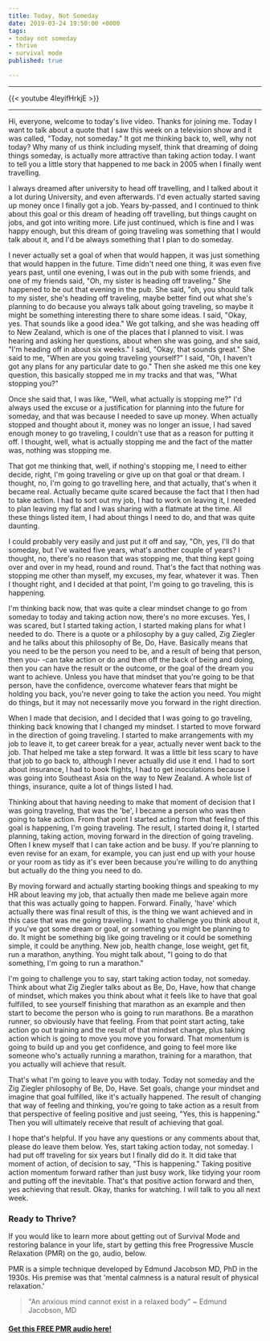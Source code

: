 ```yaml
---
title: Today, Not Someday
date: 2019-03-24 19:50:00 +0000
tags:
- today not someday
- thrive
- survival mode
published: true

---
```

***
{{< youtube 4IeyifHrkjE >}}
***

Hi, everyone, welcome to today's live video. Thanks for joining me. Today I want to talk about a quote that I saw this week on a television show and it was called, "Today, not someday." It got me thinking back to, well, why not today? Why many of us think including myself, think that dreaming of doing things someday, is actually more attractive than taking action today. I want to tell you a little story that happened to me back in 2005 when I finally went travelling.

I always dreamed after university to head off travelling, and I talked about it a lot during University, and even afterwards. I'd even actually started saving up money once I finally got a job. Years by-passed, and I continued to think about this goal or this dream of heading off travelling, but things caught on jobs, and got into writing more. Life just continued, which is fine and I was happy enough, but this dream of going traveling was something that I would talk about it, and I'd be always something that I plan to do someday.

I never actually set a goal of when that would happen, it was just something that would happen in the future. Time didn't need one thing, it was even five years past, until one evening, I was out in the pub with some friends, and one of my friends said, "Oh, my sister is heading off traveling." She happened to be out that evening in the pub. She said, "oh, you should talk to my sister, she's heading off traveling, maybe better find out what she's planning to do because you always talk about going traveling, so maybe it might be something interesting there to share some ideas.
I said, "Okay, yes. That sounds like a good idea." We got talking, and she was heading off to New Zealand, which is one of the places that I planned to visit. I was hearing and asking her questions, about when she was going, and she said, "I'm heading off in about six weeks." I said, "Okay, that sounds great." She said to me, "When are you going traveling yourself?" I said, "Oh, I haven't got any plans for any particular date to go." Then she asked me this one key question, this basically stopped me in my tracks and that was, "What stopping you?"

Once she said that, I was like, "Well, what actually is stopping me?" I'd always used the excuse or a justification for planning into the future for someday, and that was because I needed to save up money. When actually stopped and thought about it, money was no longer an issue, I had saved enough money to go traveling, I couldn't use that as a reason for putting it off. I thought, well, what is actually stopping me and the fact of the matter was, nothing was stopping me.

That got me thinking that, well, if nothing's stopping me, I need to either decide, right, I'm going traveling or give up on that goal or that dream. I thought, no, I'm going to go travelling here, and that actually, that's when it became real. Actually became quite scared because the fact that I then had to take action. I had to sort out my job, I had to work on leaving it, I needed to plan leaving my flat and I was sharing with a flatmate at the time. All these things listed item, I had about things I need to do, and that was quite daunting.

I could probably very easily and just put it off and say, "Oh, yes, I'll do that someday, but I've waited five years, what's another couple of years? I thought, no, there's no reason that was stopping me, that thing kept going over and over in my head, round and round. That's the fact that nothing was stopping me other than myself, my excuses, my fear, whatever it was. Then I thought right, and I decided at that point, I'm going to go traveling, this is happening.

I'm thinking back now, that was quite a clear mindset change to go from someday to today and taking action now, there's no more excuses. Yes, I was scared, but I started taking action, I started making plans for what I needed to do. There is a quote or a philosophy by a guy called, Zig Ziegler and he talks about this philosophy of Be, Do, Have. Basically means that you need to be the person you need to be, and a result of being that person, then you- -can take action or do and then off the back of being and doing, then you can have the result or the outcome, or the goal of the dream you want to achieve. Unless you have that mindset that you're going to be that person, have the confidence, overcome whatever fears that might be holding you back, you're never going to take the action you need. You might do things, but it may not necessarily move you forward in the right direction.

When I made that decision, and I decided that I was going to go traveling, thinking back knowing that I changed my mindset. I started to move forward in the direction of going traveling. I started to make arrangements with my job to leave it, to get career break for a year, actually never went back to the job. That helped me take a step forward. It was a little bit less scary to have that job to go back to, although I never actually did use it end. I had to sort about insurance, I had to book flights, I had to get inoculations because I was going into Southeast Asia on the way to New Zealand. A whole list of things, insurance, quite a lot of things listed I had.

Thinking about that having needing to make that moment of decision that I was going traveling, that was the 'be', I became a person who was then going to take action. From that point I started acting from that feeling of this goal is happening, I'm going traveling. The result, I started doing it, I started planning, taking action, moving forward in the direction of going traveling. Often I knew myself that I can take action and be busy. If you're planning to even revise for an exam, for example, you can just end up with your house or your room as tidy as it's ever been because you're willing to do anything but actually do the thing you need to do.

By moving forward and actually starting booking things and speaking to my HR about leaving my job, that actually then made me believe again more that this was actually going to happen. Forward. Finally, 'have' which actually there was final result of this, is the thing we want achieved and in this case that was me going traveling. I want to challenge you think about it, if you've got some dream or goal, or something you might be planning to do. It might be something big like going traveling or it could be something simple, it could be anything. New job, health change, lose weight, get fit, run a marathon, anything. You might talk about, "I going to do that something, I'm going to run a marathon."

I'm going to challenge you to say, start taking action today, not someday. Think about what Zig Ziegler talks about as Be, Do, Have, how that change of mindset, which makes you think about what it feels like to have that goal fulfilled, to see yourself finishing that marathon as an example and then start to become the person who is going to run marathons. Be a marathon runner, so obviously have that feeling. From that point start acting, take action go out training and the result of that mindset change, plus taking action which is going to move you move you forward. That momentum is going to build up and you get confidence, and going to feel more like someone who's actually running a marathon, training for a marathon, that you actually will achieve that result.

That's what I'm going to leave you with today. Today not someday and the Zig Ziegler philosophy of Be, Do, Have. Set goals, change your mindset and imagine that goal fulfilled, like it's actually happened. The result of changing that way of feeling and thinking, you're going to take action as a result from that perspective of feeling positive and just seeing, "Yes, this is happening." Then you will ultimately receive that result of achieving that goal.

I hope that's helpful. If you have any questions or any comments about that, please do leave them below. Yes, start taking action today, not someday. I had put off traveling for six years but I finally did do it. It did take that moment of action, of decision to say, "This is happening." Taking positive action momentum forward rather than just busy work, like tidying your room and putting off the inevitable. That's that positive action forward and then, yes achieving that result. Okay, thanks for watching. I will talk to you all next week.

### Ready to Thrive?

If you would like to learn more about getting out of Survival Mode and restoring balance in your life, start by getting this free Progressive Muscle Relaxation (PMR) on the go, audio, below.

PMR is a simple technique developed by Edmund Jacobson MD, PhD in the 1930s. His premise was that 'mental calmness is a natural result of physical relaxation.'

> "An anxious mind cannot exist in a relaxed body" \~ Edmund Jacobson, MD

#### [Get this FREE PMR audio here!](https://fearextinguishers.com/)
